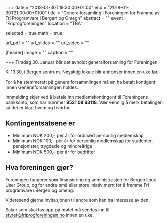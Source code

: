 +++
date = "2018-01-30T19:30:00+01:00"
end = "2018-01-30T21:00:00+0100"
title = "Generalforsamling i Foreningen for Framme av Fri Programvare i Bergen og Omegn"
abstract = ""
event = "Friprogforeningen"
location = "TBA"

selected = true
math = true

url_pdf = ""
url_slides = ""
url_video = ""

[header]
image = ""
caption = ""

+++
Tirsdag 30. Januar blir det avholdt generalforsamling for Foreningen. 

Kl 19.30, i Bergen sentrum. Nøyaktig lokale blir annonser innen en uke før. 

For å ha stemmerett på generalforsammlingen må en ha betalt kontigent Innen Generalforsamlingen holdes. 

Innmelding skjer ved å betale inn medlemskontingent til Foreningens bankkonto, som har nummer **9521 08 63118**. Vær vennlig å merk betalingen så det er klart hvem og hvorfor. 

## Kontingentsatsene er

* Minimum NOK 200,- per år for ordinært personlig medlemskap
* Minimum NOK 100,- per år for personlig medlemskap for studenter, pensjonister, trygdede og mindreårige
* Minimum NOK 500,- per år for bedrifter


## Hva foreningen gjør? 

Foreningen fungerer som finansiering og administrasjon for Bergen linux User Group, og for andre små eller store iniativ ment for å fremme Fri programvare i Bergen og omeng. 


Videresend gjerne invitasjonen til andre som kan ha interesse av den. 

Saker som skal tas opp på møtet må sendes inn til [styret@friprogforeningen.no](mailto:styret@friprogforeningen.no) innen en uke. 



<!-- test -->
